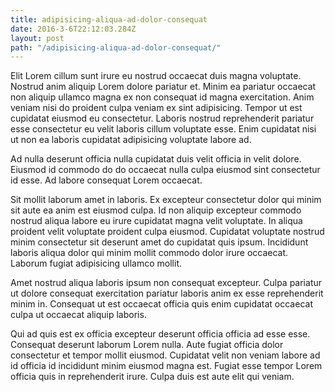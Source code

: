 ```yaml
---
title: adipisicing-aliqua-ad-dolor-consequat
date: 2016-3-6T22:12:03.284Z
layout: post
path: "/adipisicing-aliqua-ad-dolor-consequat/"
---
```


Elit Lorem cillum sunt irure eu nostrud occaecat duis magna voluptate. Nostrud anim aliquip Lorem dolore pariatur et. Minim ea pariatur occaecat non aliquip ullamco magna ex non consequat id magna exercitation. Anim veniam nisi do proident culpa veniam ex sint adipisicing. Tempor ut est cupidatat eiusmod eu consectetur. Laboris nostrud reprehenderit pariatur esse consectetur eu velit laboris cillum voluptate esse. Enim cupidatat nisi ut non ea laboris cupidatat adipisicing voluptate labore ad.

Ad nulla deserunt officia nulla cupidatat duis velit officia in velit dolore. Eiusmod id commodo do do occaecat nulla culpa eiusmod sint consectetur id esse. Ad labore consequat Lorem occaecat.

Sit mollit laborum amet in laboris. Ex excepteur consectetur dolor qui minim sit aute ea anim est eiusmod culpa. Id non aliquip excepteur commodo nostrud aliqua labore eu irure cupidatat magna velit voluptate. In aliqua proident velit voluptate proident culpa eiusmod. Cupidatat voluptate nostrud minim consectetur sit deserunt amet do cupidatat quis ipsum. Incididunt laboris aliqua dolor qui minim mollit commodo dolor irure occaecat. Laborum fugiat adipisicing ullamco mollit.

Amet nostrud aliqua laboris ipsum non consequat excepteur. Culpa pariatur ut dolore consequat exercitation pariatur laboris anim ex esse reprehenderit minim in. Consequat ut est occaecat officia quis enim cupidatat occaecat culpa ut occaecat aliquip laboris.

Qui ad quis est ex officia excepteur deserunt officia officia ad esse esse. Consequat deserunt laborum Lorem nulla. Aute fugiat officia dolor consectetur et tempor mollit eiusmod. Cupidatat velit non veniam labore ad id officia id incididunt minim eiusmod magna est. Fugiat esse tempor Lorem officia quis in reprehenderit irure. Culpa duis est aute elit qui veniam.